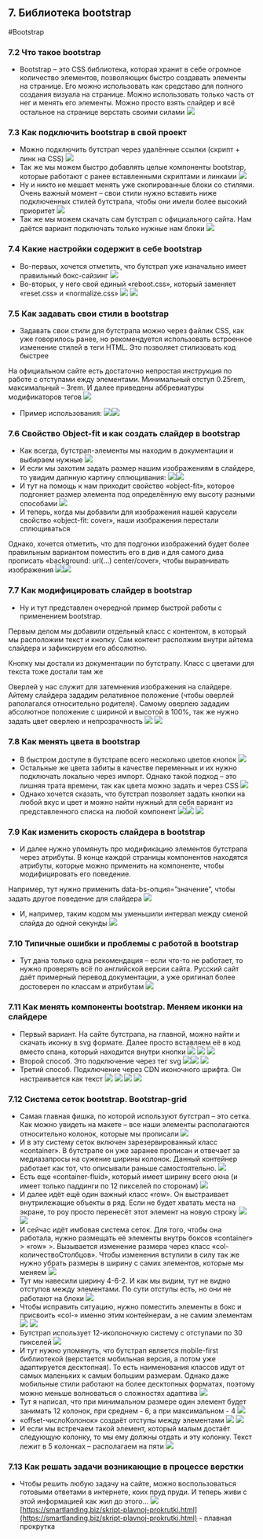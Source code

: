 ## **7. Библиотека bootstrap**
#Bootstrap 

### **7.2 Что такое bootstrap**

- Bootstrap – это CSS библиотека, которая хранит в себе огромное количество элементов, позволяющих быстро создавать элементы на странице. Его можно использовать как средставо для полного создания визуала на странице. Можно использовать только часть от нег и менять его элементы. Можно просто взять слайдер и всё остальное на странице верстать своими силами
![](_png/ed5d1300202ca707b636a16033b2a122.png)
### **7.3 Как подключить bootstrap в свой проект**

- Можно подключить бутстрап через удалённые ссылки (скрипт + линк на CSS)
![](_png/e4c9002745b7fda22339e6888a83590c.png)
- Так же мы можем быстро добавлять целые компоненты bootstrap, которые работают с ранее вставленными скриптами и линками
![](_png/58ec84f0e7c7287e8212daeb274234cc.png)
- Ну и никто не мешает менять уже скопированные блоки со стилями. Очень важный момент – свои стили нужно вставить ниже подключенных стилей бутстрапа, чтобы они имели более высокий приоритет
![](_png/0c8d33f7e424207253393aa0e3afe6d2.png)
- Так же мы можем скачать сам бутстрап с официального сайта. Нам даётся вариант подключать только нужные нам блоки
![](_png/59527a14dd3e14ce46b9dcfa6f2ed77c.png)
### **7.4 Какие настройки содержит в себе bootstrap**

- Во-первых, хочется отметить, что бутстрап уже изначально имеет правильный бокс-сайзинг
![](_png/c7e9bda757b04f54fec5369a244cadad.png)
- Во-вторых, у него свой единый «reboot.css», который заменяет «reset.css» и «normalize.css»
![](_png/0440d73485845e116a7f4c7155415703.png) ![](_png/a6b40a3ae557c868a7ad7ab75b5e1317.png)
### **7.5 Как задавать свои стили в bootstrap**

- Задавать свои стили для бутстрапа можно через файлик CSS, как уже говорилось ранее, но рекомендуется использовать встроенное изменение стилей в теги HTML. Это позволяет стилизовать код быстрее

На официальном сайте есть достаточно непростая инструкция по работе с отступами ежду элементами. Минимальный отступ 0.25rem, максимальный – 3rem. И далее приведены аббревиатуры модификаторов тегов
![](_png/bd0b5a77106e3dc7ad17d9467c4e8e17.png)
- Пример использования:
![](_png/532caaa256ddabc8536e1d9a2a2dde7b.png)![](_png/2cdfe54093fdca0e0f87a05b1abaccdf.png)
### **7.6 Свойство Object-fit и как создать слайдер в bootstrap**

- Как всегда, бутстрап-элементы мы находим в документации и выбираем нужные
![](_png/1e6dea43ab98cb7739db32794a799e5f.png)
- И если мы захотим задать размер нашим изображениям в слайдере, то увидим дапнную картину сплющивания:
![](_png/fa7437dbd4780cdb757258e230c7092d.png)![](_png/64bba398dacd22c41b2743dba17eed02.png)
- И тут на помощь к нам приходит свойство «object-fit», которое подгоняет размер элемента под определённую ему высоту разными способами
![](_png/c9fd08d7e4837c5aca120fd0db487a06.png)
- И теперь, когда мы добавили для изображения нашей карусели свойство «object-fit: cover», наши изображения перестали сплющиваться

Однако, хочется отметить, что для подгонки изображений будет более правильным вариантом поместить его в див и для самого дива прописать «background: url(…) center/cover», чтобы выравнивать изображения
![](_png/13b761c04345c7c339dfb8eb9936c944.png)![](_png/0ba1b9ffe0effd8dffd8a4b676615fba.png)
### **7.7 Как модифицировать слайдер в bootstrap**

- Ну и тут представлен очередной пример быстрой работы с применением bootstrap.

Первым делом мы добавили отдельный класс с контентом, в который мы расположим текст и кнопку. Сам контент располжим внутри айтема слайдера и зафиксируем его абсолютно.

Кнопку мы достали из документации по бутстрапу. Класс с цветами для текста тоже достали там же

Оверлей у нас служит для затемнения изображения на слайдере. Айтему слайдера зададим релативное положение (чтобы оверлей раполагался относительно родителя). Самому оверлею зададим абсолютное положение с шириной и высотой в 100%, так же нужно задать цвет оверлею и непрозрачность
![](_png/49112daa6a6fbc1b3e4c2eac68885b40.png) ![](_png/09f43fd83e542ca52521a12092ccc772.png)
### **7.8 Как менять цвета в bootstrap**

- В быстром доступе в бутстрапе всего несколько цветов кнопок
![](_png/520eeea33e3feffa60131bee16f36314.png)
- Остальные же цвета забиты в качестве переменных и их нужно подключать локально через импорт. Однако такой подход – это лишняя трата времени, так как цвета можно задать и через CSS
![](_png/60c3abe25ee3e7d6e949722339f9b9e5.png)
- Однако хочется сказать, что бутстрап позволяет задать кнопки на любой вкус и цвет и можно найти нужный для себя вариант из представленного списка на любой компонент
![](_png/a3ac7fab4bc2d24fb8aa8db2c2f5c361.png)![](_png/8354985751589bd19d83386f7ab58aea.png) ![](_png/5d8487f71f3a1182c2b934061366154a.png)
### **7.9 Как изменить скорость слайдера в bootstrap**

- И далее нужно упомянуть про модификацию элементов бутстрапа через атрибуты. В конце каждой страницы компонентов находятся атрибуты, которые можно применить на компоненте, чтобы модифицировать его поведение.

Например, тут нужно применить data-bs-опция=”значение”, чтобы задать другое поведение для слайдера
![](_png/1c3aa7278f10bd8cc63a1959a5297ff5.png)
- И, например, таким кодом мы уменьшили интервал между сменой слайда до одной секунды
![](_png/a2798775b655283199202be4b33bc982.png)
### **7.10 Типичные ошибки и проблемы с работой в bootstrap**

- Тут дана только одна рекомендация – если что-то не работает, то нужно проверять всё по английской версии сайта. Русский сайт даёт примерный перевод документации, а уже оригинал более достоверен по классам и атрибутам
![](_png/fa96da5460ba74bc30b3d64a4c661083.png)
### **7.11 Как менять компоненты bootstrap. Меняем иконки на слайдере**

- Первый вариант. На сайте бутстрапа, на главной, можно найти и скачать иконку в svg формате. Далее просто вставляем её в код вместо спана, который находится внутри кнопки
![](_png/1414ac4aff0641f073fd0aadbed3381f.png) ![](_png/f260c1f778729349e7167291f5e82d34.png) ![](_png/4c1d05c40d6d6e21c6248ed9734944f7.png) 
- Второй способ. Это подключение через тег svg
![](_png/4b1cf0916001380eddbb08cddf1b0dfc.png)![](_png/ecbd664c202e098ee44f96e9c2d94f44.png) ![](_png/89b5cf05dc8ce34c4f31e90dc24eef36.png) 
- Третий способ. Подключение через CDN иконочного шрифта. Он настраивается как текст
![](_png/5e7d053ac411ffb32ca59c04b6997f55.png) ![](_png/b79180d41018e9f5ffd5657ec4cce992.png) 
![](_png/169ad2142fb28beebfd263c5ad552f46.png)
![](_png/a0581ee304d6add832ba23f140e4710e.png)
### **7.12 Система сеток bootstrap. Bootstrap-grid**

- Самая главная фишка, по которой используют бутстрап – это сетка. Как можно увидеть на макете – все наши элементы располагаются относительно колонок, которые мы прописали
![](_png/eed000f29ab3c93b25ee0ff8805abaaf.png)
- И в эту систему сеток включен зарезервированный класс «container». В бутстрапе он уже заранее прописан и отвечает за медиазапросы на сужение ширины колонок. Данный контейнер работает как тот, что описывали раньше самостоятельно.
![](_png/e5557ce72f5a759842447417f05f5552.png)
- Есть еще «container-fluid», который имеет ширину всего окна (и имеет только паддинги по 12 пикселей по сторонам)
![](_png/d83ef20fdd7bf3ca7d97803cf85b91c9.png)
- И далее идёт ещё один важный класс «row». Он выстраивает внутрилежащие объекты в ряд. Если не будет хватать места на экране, то роу просто перенесёт этот элемент на новую строку
![](_png/a342aa7464deed34035f5ccd66bfabf3.png)
![](_png/1204d8fb9d74b408e61f0a6e662b468f.png)
- И сейчас идёт имбовая система сеток. Для того, чтобы она работала, нужно размещать её элементы внутрь боксов «container» > «row» >. Вызывается изменение размера через класс «col-количествоСтолбцов». Чтобы изменения вступили в силу так же нужно убрать размеры в ширину с самих элементов, которые мы меняем
![](_png/641934677fe06e48fac62644f1abe26d.png)
- Тут мы навесили ширину 4-6-2. И как мы видим, тут не видно отступов между элементами. По сути отступы есть, но они не работают на блоки
![](_png/b50acbc395f2f41f782e81bc6050e004.png)
- Чтобы исправить ситуацию, нужно поместить элементы в бокс и присвоить «col-» именно этим контейнерам, а не самим элементам
![](_png/a50468d8c3cf8d975a4ae963315fbe70.png) ![](_png/06830ce77d3035ff9d2b961a96eeb488.png)
- Бутстрап использует 12-иколоночную систему с отступами по 30 пикселей
![](_png/c0aedc3707ad6f106bb586586aba8692.png)
- И тут нужно упомянуть, что бутстрап является mobile-first библиотекой (верстается мобильная версия, а потом уже адаптируется десктопная). То есть наименования классов идут от самых маленьких к самым большим размерам. Однако даже мобильные стили работают на более десктопных форматах, поэтому можно меньше волноваться о сложностях адаптива
![](_png/e0ae9cb3f885896d625efefc9950d13c.png)
- Тут я написал, что при минимальном размере один элемент будет занимать 12 колонок, при среднем - 6, а при максимальном - 4
![](_png/1ed932006755ebceaf47d4ec092227e0.png)
- «offset-числоКолонок» создаёт отступы между элементами
![](_png/4064c762dc3390f4c88664f67f809a36.png) ![](_png/8a8d1d149057bf288ef029fabe22a743.png)
- И если мы встречаем такой элемент, который малым достаёт следующую колонку, то мы ему должны отдать и эту колонку. Текст лежит в 5 колонках – располагаем на пяти
![](_png/0e9759572055d16efe2ff209be22feed.png)
### **7.13 Как решать задачи возникающие в процессе верстки**

- Чтобы решить любую задачу на сайте, можно воспользоваться готовыми ответами в интернете, коих пруд пруди. И теперь живи с этой информацией как жил до этого…
![](_png/842a0f9b2d411c00c0e6847079f1e39c.png)
[https://smartlanding.biz/skript-plavnoj-prokrutki.html](https://smartlanding.biz/skript-plavnoj-prokrutki.html) - плавная прокрутка